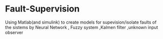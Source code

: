# Fault-Supervision

Using Matlab(and simulink) to create models for supevision/isolate faults of the sistems by Neural Network , Fuzzy system ,Kalmen filter ,unknown input observer 

